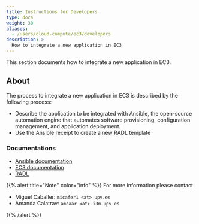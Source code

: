 ```yaml
---
title: Instructions for Developers
type: docs
weight: 30
aliases:
  - /users/cloud-compute/ec3/developers
description: >
  How to integrate a new application in EC3
---
```


This section documents how to integrate a new application in EC3.

## About

The process to integrate a new application in EC3 is described by the
following process:

* Describe the application to be integrated with Ansible, the open-source
  automation engine that automates software provisioning, configuration
  management, and application deployment.
* Use the Ansible receipt to create a new RADL template

### Documentations

* [Ansible documentation](http://docs.ansible.com/)
* [EC3 documentation](http://ec3.readthedocs.io/en/devel/templates.html)
* [RADL](https://github.com/grycap/ec3/tree/master/templates)

{{% alert title="Note" color="info" %}} For more information please contact

* Miguel Caballer: `micafer1 <at> upv.es`
* Amanda Calatrav: `amcaar <at> i3m.upv.es`

{{% /alert %}}
